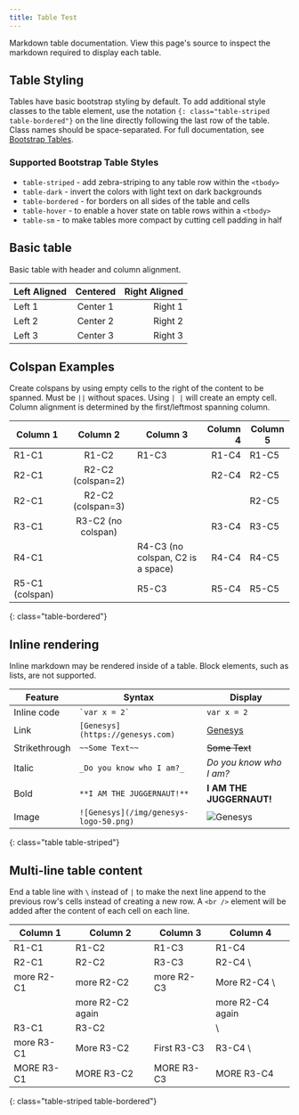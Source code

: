 ```yaml
---
title: Table Test
---
```


Markdown table documentation. View this page's source to inspect the markdown required to display each table.


## Table Styling

Tables have basic bootstrap styling by default. To add additional style classes to the table element, use the notation `{: class="table-striped table-bordered"}` on the line directly following the last row of the table. Class names should be space-separated. For full documentation, see [Bootstrap Tables](https://getbootstrap.com/docs/4.0/content/tables/).

### Supported Bootstrap Table Styles

* `table-striped` - add zebra-striping to any table row within the `<tbody>`
* `table-dark` - invert the colors with light text on dark backgrounds
* `table-bordered` - for borders on all sides of the table and cells
* `table-hover` - to enable a hover state on table rows within a `<tbody>`
* `table-sm` - to make tables more compact by cutting cell padding in half


## Basic table

Basic table with header and column alignment.

| Left Aligned | Centered | Right Aligned |
|--------------|:--------:|--------------:|
| Left 1 | Center 1 | Right 1 |
| Left 2 | Center 2 | Right 2 |
| Left 3 | Center 3 | Right 3 |


## Colspan Examples

Create colspans by using empty cells to the right of the content to be spanned. Must be `||` without spaces. Using `| |` will create an empty cell. Column alignment is determined by the first/leftmost spanning column.

| Column 1 | Column 2 | Column 3 | Column 4 | Column 5 |
|----------|:--------:|----------|---------:|----------|
| R1-C1 | R1-C2 | R1-C3 | R1-C4 | R1-C5 |
| R2-C1 | R2-C2 (colspan=2) || R2-C4 | R2-C5 |
| R2-C1 | R2-C2 (colspan=3) ||| R2-C5 |
| R3-C1 | R3-C2 (no colspan) | | R3-C4 | R3-C5 |
| R4-C1 | | R4-C3 (no colspan, C2 is a space) | R4-C4 | R4-C5 |
| R5-C1 (colspan) || R5-C3 | R5-C4 | R5-C5 |
{: class="table-bordered"}


## Inline rendering

Inline markdown may be rendered inside of a table. Block elements, such as lists, are not supported.

| Feature | Syntax | Display |
|---------|------|---|
| Inline code | `` `var x = 2` `` | `var x = 2` |
| Link | `[Genesys](https://genesys.com)` | [Genesys](https://genesys.com) |
| Strikethrough | `~~Some Text~~` | ~~Some Text~~ |
| Italic | `_Do you know who I am?_` | _Do you know who I am?_ |
| Bold | `**I AM THE JUGGERNAUT!**` | **I AM THE JUGGERNAUT!** |
| Image | `![Genesys](/img/genesys-logo-50.png) ` | ![Genesys](/img/genesys-logo-50.png) |
{: class="table table-striped"}


## Multi-line table content

End a table line with `\` instead of `|` to make the next line append to the previous row's cells instead of creating a new row. A `<br />` element will be added after the content of each cell on each line.

| Column 1 | Column 2 | Column 3 | Column 4 |
|----------|----------|----------|----------|
| R1-C1 | R1-C2 | R1-C3 | R1-C4 |
| R2-C1 | R2-C2 | R3-C3 | R2-C4 \
| more R2-C1 | more R2-C2 | more R2-C3 | More R2-C4 \
| | more R2-C2 again | | more R2-C4 again |
| R3-C1 | R3-C2 || \
| more R3-C1 | More R3-C2 | First R3-C3 | R3-C4 \
| MORE R3-C1 | MORE R3-C2 | MORE R3-C3 | MORE R3-C4 |
{: class="table-striped table-bordered"}
